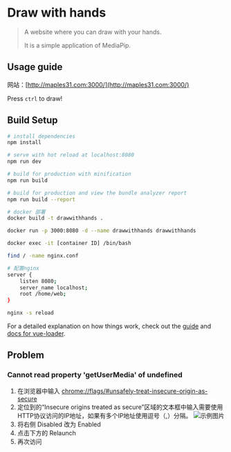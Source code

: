 # Draw with hands

> A website where you can draw with your hands.
> 
> It is a simple application of MediaPip.

## Usage guide
网站：[http://maples31.com:3000/](http://maples31.com:3000/)

Press `ctrl` to draw!

## Build Setup

``` bash
# install dependencies
npm install

# serve with hot reload at localhost:8080
npm run dev

# build for production with minification
npm run build

# build for production and view the bundle analyzer report
npm run build --report

# docker 部署
docker build -t drawwithhands .

docker run -p 3000:8080 -d --name drawwithhands drawwithhands

docker exec -it [container ID] /bin/bash

find / -name nginx.conf

# 配置nginx
server {
    listen 8080;
    server_name localhost;
    root /home/web;
}

nginx -s reload
```

For a detailed explanation on how things work, check out the [guide](http://vuejs-templates.github.io/webpack/) and [docs for vue-loader](http://vuejs.github.io/vue-loader).

## Problem
### Cannot read property 'getUserMedia' of undefined
1. 在浏览器中输入 [chrome://flags/#unsafely-treat-insecure-origin-as-secure](chrome://flags/#unsafely-treat-insecure-origin-as-secure)
2. 定位到的“Insecure origins treated as secure”区域的文本框中输入需要使用HTTP协议访问的IP地址，如果有多个IP地址使用逗号（,）分隔。
![示例图片](https://maples31-blog.oss-cn-beijing.aliyuncs.com/img/image-20211011191647046.png)
3. 将右侧 Disabled 改为 Enabled
4. 点击下方的 Relaunch
5. 再次访问
